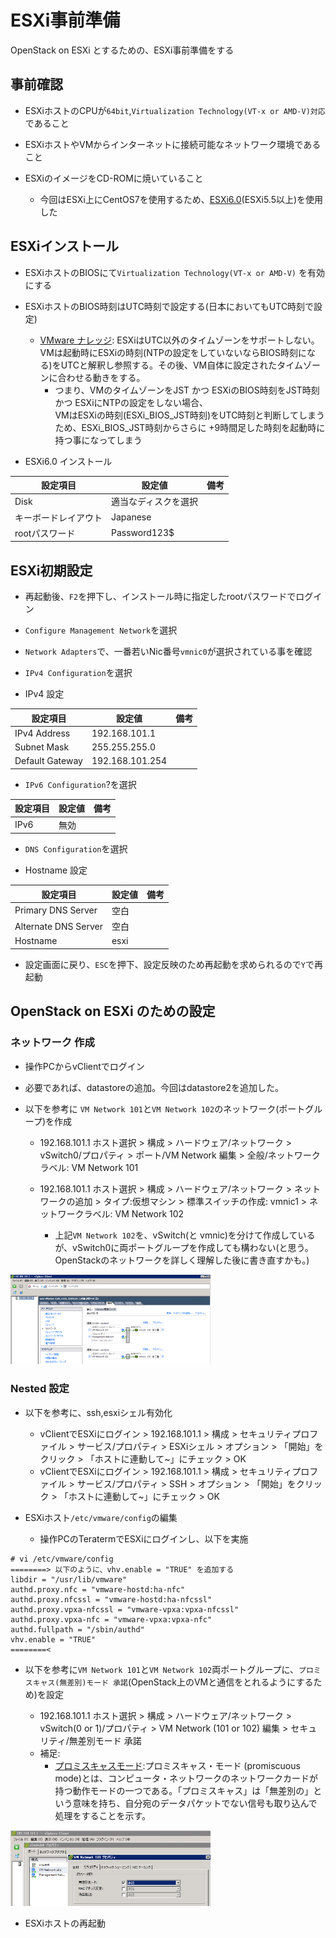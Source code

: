 # ESXi事前準備

OpenStack on ESXi とするための、ESXi事前準備をする

## 事前確認

- ESXiホストのCPUが`64bit`,`Virtualization Technology(VT-x or AMD-V)対応`であること

- ESXiホストやVMからインターネットに接続可能なネットワーク環境であること

- ESXiのイメージをCD-ROMに焼いていること
  - 今回はESXi上にCentOS7を使用するため、[ESXi6.0](https://my.vmware.com/jp/group/vmware/evalcenter?p=free-esxi6)(ESXi5.5以上)を使用した



## ESXiインストール

- ESXiホストのBIOSにて`Virtualization Technology(VT-x or AMD-V)` を有効にする

- ESXiホストのBIOS時刻はUTC時刻で設定する(日本においてもUTC時刻で設定)
  - [VMware ナレッジ](https://kb.vmware.com/selfservice/search.do?cmd=displayKC&docType=kc&docTypeID=DT_KB_1_1&externalId=2052726): ESXiはUTC以外のタイムゾーンをサポートしない。VMは起動時にESXiの時刻(NTPの設定をしていないならBIOS時刻になる)をUTCと解釈し参照する。その後、VM自体に設定されたタイムゾーンに合わせる動きをする。</br>
    - つまり、VMのタイムゾーンをJST かつ ESXiのBIOS時刻をJST時刻 かつ ESXiにNTPの設定をしない場合、</br>
    VMはESXiの時刻(ESXi_BIOS_JST時刻)をUTC時刻と判断してしまうため、ESXi_BIOS_JST時刻からさらに +9時間足した時刻を起動時に持つ事になってしまう

- ESXi6.0 インストール

|設定項目|設定値|備考|
|---|---|---|
|Disk|適当なディスクを選択||
|キーボードレイアウト|Japanese||
|rootパスワード|Password123$||


## ESXi初期設定

- 再起動後、`F2`を押下し、インストール時に指定したrootパスワードでログイン

- `Configure Management Network`を選択

- `Network Adapters`で、一番若いNic番号`vmnic0`が選択されている事を確認

- `IPv4 Configuration`を選択

- IPv4 設定

|設定項目|設定値|備考|
|---|---|---|
|IPv4 Address|192.168.101.1||
|Subnet Mask|255.255.255.0||
|Default Gateway|192.168.101.254||

- `IPv6 Configuration`?を選択

|設定項目|設定値|備考|
|---|---|---|
|IPv6|無効||

- `DNS Configuration`を選択

- Hostname 設定

|設定項目|設定値|備考|
|---|---|---|
|Primary DNS Server|空白|
|Alternate DNS Server|空白|
|Hostname|esxi||


- 設定画面に戻り、`ESC`を押下、設定反映のため再起動を求められるので`Y`で再起動


## OpenStack on ESXi のための設定

### ネットワーク 作成

- 操作PCからvClientでログイン

- 必要であれば、datastoreの追加。今回はdatastore2を追加した。

- 以下を参考に `VM Network 101`と`VM Network 102`のネットワーク(ポートグループ)を作成

  - 192.168.101.1 ホスト選択 > 構成 > ハードウェア/ネットワーク > vSwitch0/プロパティ > ポート/VM Network 編集 >  全般/ネットワークラベル: VM Network 101

  - 192.168.101.1 ホスト選択 > 構成 > ハードウェア/ネットワーク > ネットワークの追加 > タイプ:仮想マシン > 標準スイッチの作成: vmnic1 > ネットワークラベル: VM Network 102

    - 上記`VM Network 102`を、vSwitch(と vmnic)を分けて作成しているが、vSwitch0に両ポートグループを作成しても構わない(と思う。 OpenStackのネットワークを詳しく理解した後に書き直すかも。)

<img src="https://github.com/Soichiro75/openstack-liberty-on-centos-japanese/blob/master/01_ESXi事前準備/images/2016-08-09_010_2PortGroups.png" width="320px" title="2PortGroups">

### Nested 設定

- 以下を参考に、ssh,esxiシェル有効化
  - vClientでESXiにログイン > 192.168.101.1 > 構成 > セキュリティプロファイル > サービス/プロパティ > ESXiシェル > オプション > 「開始」をクリック > 「ホストに連動して~」にチェック > OK
  - vClientでESXiにログイン > 192.168.101.1 > 構成 > セキュリティプロファイル > サービス/プロパティ > SSH > オプション > 「開始」をクリック > 「ホストに連動して~」にチェック > OK

- ESXiホスト`/etc/vmware/config`の編集

  - 操作PCのTeratermでESXiにログインし、以下を実施

```
# vi /etc/vmware/config
========> 以下のように、vhv.enable = "TRUE" を追加する
libdir = "/usr/lib/vmware"
authd.proxy.nfc = "vmware-hostd:ha-nfc"
authd.proxy.nfcssl = "vmware-hostd:ha-nfcssl"
authd.proxy.vpxa-nfcssl = "vmware-vpxa:vpxa-nfcssl"
authd.proxy.vpxa-nfc = "vmware-vpxa:vpxa-nfc"
authd.fullpath = "/sbin/authd"
vhv.enable = "TRUE"
========<
```


- 以下を参考に`VM Network 101`と`VM Network 102`両ポートグループに、`プロミスキャス(無差別)モード 承諾`(OpenStack上のVMと通信をとれるようにするため)を設定

  - 192.168.101.1 ホスト選択 > 構成 > ハードウェア/ネットワーク > vSwitch(0 or 1)/プロパティ > VM Network (101 or 102) 編集 > セキュリティ/無差別モード 承諾
  - 補足:
    - [プロミスキャスモード](https://ja.wikipedia.org/wiki/プロミスキャス・モード):プロミスキャス・モード (promiscuous mode)とは、コンピュータ・ネットワークのネットワークカードが持つ動作モードの一つである。「プロミスキャス」は「無差別の」という意味を持ち、自分宛のデータパケットでない信号も取り込んで処理をすることを示す。

<img src="https://github.com/Soichiro75/openstack-liberty-on-centos-japanese/blob/master/01_ESXi事前準備/images/2016-08-09_020_プロミスキャス(無差別)モード.png" width="320px" title="プロミスキャス(無差別)モード">

- ESXiホストの再起動
